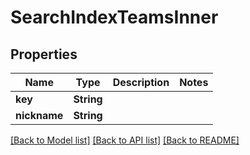 # SearchIndexTeamsInner

## Properties

Name | Type | Description | Notes
------------ | ------------- | ------------- | -------------
**key** | **String** |  | 
**nickname** | **String** |  | 

[[Back to Model list]](../README.md#documentation-for-models) [[Back to API list]](../README.md#documentation-for-api-endpoints) [[Back to README]](../README.md)


